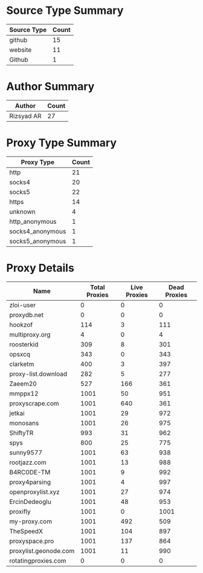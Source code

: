 # Source Type Summary

| Source Type | Count |
|-------------|-------|
| github | 15 |
| website | 11 |
| Github | 1 |


# Author Summary

| Author | Count |
|--------|-------|
| Rizsyad AR | 27 |


# Proxy Type Summary

| Proxy Type | Count |
|------------|-------|
| http | 21 |
| socks4 | 20 |
| socks5 | 22 |
| https | 14 |
| unknown | 4 |
| http_anonymous | 1 |
| socks4_anonymous | 1 |
| socks5_anonymous | 1 |


# Proxy Details

| Name | Total Proxies | Live Proxies | Dead Proxies |
|------|---------------|--------------|---------------|
| zloi-user | 0 | 0 | 0 |
| proxydb.net | 0 | 0 | 0 |
| hookzof | 114 | 3 | 111 |
| multiproxy.org | 4 | 0 | 4 |
| roosterkid | 309 | 8 | 301 |
| opsxcq | 343 | 0 | 343 |
| clarketm | 400 | 3 | 397 |
| proxy-list.download | 282 | 5 | 277 |
| Zaeem20 | 527 | 166 | 361 |
| mmppx12 | 1001 | 50 | 951 |
| proxyscrape.com | 1001 | 640 | 361 |
| jetkai | 1001 | 29 | 972 |
| monosans | 1001 | 26 | 975 |
| ShiftyTR | 993 | 31 | 962 |
| spys | 800 | 25 | 775 |
| sunny9577 | 1001 | 63 | 938 |
| rootjazz.com | 1001 | 13 | 988 |
| B4RC0DE-TM | 1001 | 9 | 992 |
| proxy4parsing | 1001 | 4 | 997 |
| openproxylist.xyz | 1001 | 27 | 974 |
| ErcinDedeoglu | 1001 | 48 | 953 |
| proxifly | 1001 | 0 | 1001 |
| my-proxy.com | 1001 | 492 | 509 |
| TheSpeedX | 1001 | 104 | 897 |
| proxyspace.pro | 1001 | 137 | 864 |
| proxylist.geonode.com | 1001 | 11 | 990 |
| rotatingproxies.com | 0 | 0 | 0 |
